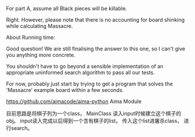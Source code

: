 
For part A, assume all Black pieces will be killable.


Right. However, please note that there is no accounting for board shinking while calculating Massacre.



About Running time:

Good question! We are still finalising the answer to this one, so I can't give you anything more concrete.

You shouldn't have to go beyond a sensible implementation of an appropriate uninformed search algorithm to pass all our tests.

For now, probably just start by trying to get a program that solves the 'Massacre' example board within a few seconds.


https://github.com/aimacode/aima-python  Aima Module

目前思路是将棋子列为一个class， MainClass 读入input时候建立这个棋子的obj。 
input读入完成以后得到一个含有棋子的list。 传入这个list进屠杀class， 进行search。